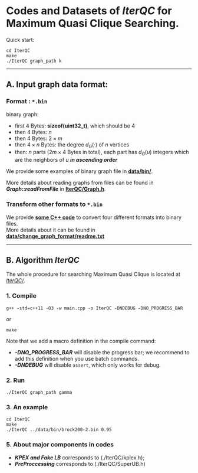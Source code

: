 # Codes and Datasets of $IterQC$ for Maximum Quasi Clique Searching.

Quick start:
```shell
cd IterQC
make
./IterQC graph_path k
```


<hr>

## A. Input graph data format:

### Format : `*.bin`
binary graph:
- first $4$ Bytes: **sizeof(uint32_t)**, which should be $4$
- then $4$ Bytes: $n$
- then $4$ Bytes: $2\times m$
- then $4\times n$ Bytes: the degree $d_G(\cdot)$ of $n$ vertices
- then: $n$ parts ($2m\times 4$ Bytes in total), each part has $d_G(u)$ integers which are the neighbors of $u$ ***in ascending order***

We provide some examples of binary graph file  in [**data/bin/**](./data/bin/).

More details about reading graphs from files can be found in ***Graph::readFromFile*** in [**IterQC/Graph.h**](./IterQC/Graph.h).


### Transform other formats to `*.bin`
We provide [**some C++ code**](./data/change_graph_format) to convert four different formats into binary files.\
More details about it can be found in [**data/change_graph_format/readme.txt**](./data/change_graph_format/readme.txt)

<hr>

## B. Algorithm $IterQC$
The whole procedure for searching Maximum Quasi Clique is located at [*IterQC/*](./IterQC/). 

### 1. Compile
```shell
g++ -std=c++11 -O3 -w main.cpp -o IterQC -DNDEBUG -DNO_PROGRESS_BAR
```
or
```shell
make
```

Note that we add a macro definition in the compile command: 
- ***-DNO_PROGRESS_BAR*** will disable the progress bar; we recommend to add this definition when you use batch commands. 
- ***-DNDEBUG*** will disable  `assert`, which only works for debug.

### 2. Run
```shell
./IterQC graph_path gamma
```

### 3. An example
```shell
cd IterQC
make
./IterQC ../data/bin/brock200-2.bin 0.95
```

### 5. About major components in codes
- ***KPEX and Fake LB*** corresponds to (./IterQC/kplex.h);
- ***PreProccessing*** corresponds to (./IterQC/SuperUB.h)

